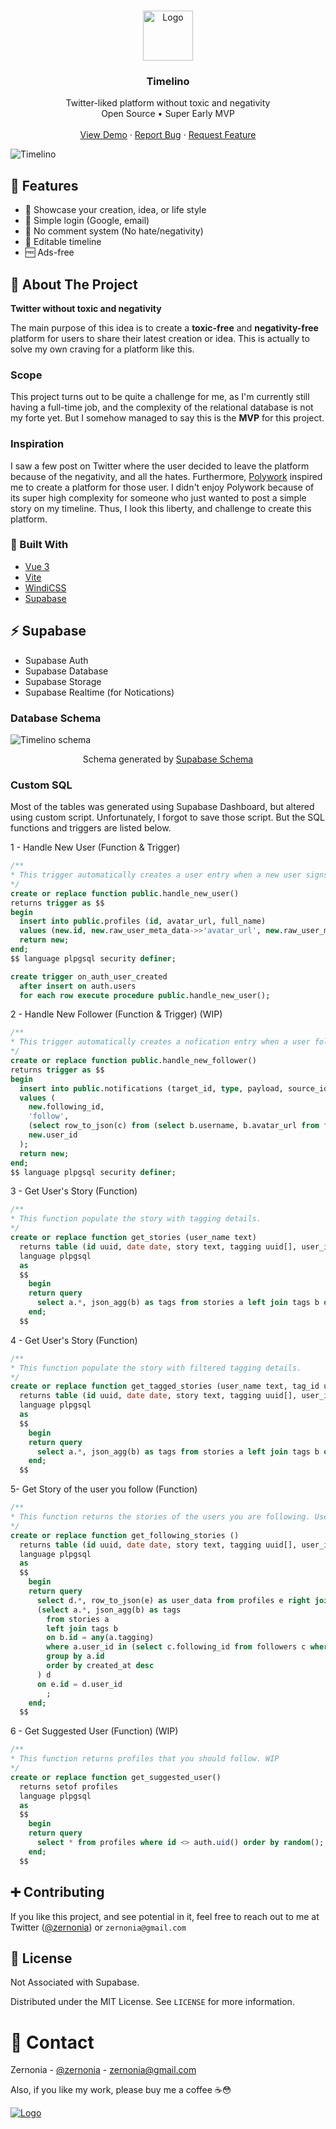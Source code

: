 <!-- PROJECT LOGO -->
<br />
<p align="center">
  <a href="https://github.com/zernonia/timelino">
    <img src="src/assets/logo.png" alt="Logo" width="80" height="80">
  </a>

  <h3 align="center">Timelino</h3>

  <p align="center">
    Twitter-liked platform without toxic and negativity
    <br />
    Open Source • Super Early MVP
    <br />
    <br />
    <a href="https://timelino.vercel.app/">View Demo</a>
    ·
    <a href="https://github.com/zernonia/timelino/issues">Report Bug</a>
    ·
    <a href="https://github.com/zernonia/timelino/issues">Request Feature</a>
  </p>
</p>

![Timelino](public/og.png)

## 🚀 Features

- 🔨 Showcase your creation, idea, or life style
- 🚪 Simple login (Google, email)
- 👀 No comment system (No hate/negativity)
- 🤚 Editable timeline
- 🆓 Ads-free

## 📇 About The Project

**Twitter without toxic and negativity**

The main purpose of this idea is to create a **toxic-free** and **negativity-free** platform for users to share their latest creation or idea. This is actually to solve my own craving for a platform like this.

### Scope

This project turns out to be quite a challenge for me, as I'm currently still having a full-time job, and the complexity of the relational database is not my forte yet. But I somehow managed to say this is the **MVP** for this project.

### Inspiration

I saw a few post on Twitter where the user decided to leave the platform because of the negativity, and all the hates.
Furthermore, [Polywork](https://www.polywork.com/) inspired me to create a platform for those user. I didn't enjoy Polywork because of its super high complexity for someone who just wanted to post a simple story on my timeline. Thus, I look this liberty, and challenge to create this platform.

### 🔨 Built With

- [Vue 3](https://v3.vuejs.org/)
- [Vite](https://vitejs.dev/)
- [WindiCSS](https://windicss.org/)
- [Supabase](https://supabase.io)

## ⚡ Supabase

- Supabase Auth
- Supabase Database
- Supabase Storage
- Supabase Realtime (for Notications)

### Database Schema

![Timelino schema](public/schema.png)

<p align = "center">
Schema generated by <a href="https://supabase-schema.vercel.app/">Supabase Schema</a>
</p>

### Custom SQL

Most of the tables was generated using Supabase Dashboard, but altered using custom script. Unfortunately, I forgot to save those script. But the SQL functions and triggers are listed below.

1 - Handle New User (Function & Trigger)

```sql
/**
* This trigger automatically creates a user entry when a new user signs up via Supabase Auth.
*/
create or replace function public.handle_new_user()
returns trigger as $$
begin
  insert into public.profiles (id, avatar_url, full_name)
  values (new.id, new.raw_user_meta_data->>'avatar_url', new.raw_user_meta_data->>'full_name');
  return new;
end;
$$ language plpgsql security definer;

create trigger on_auth_user_created
  after insert on auth.users
  for each row execute procedure public.handle_new_user();
```

2 - Handle New Follower (Function & Trigger) (WIP)

```sql
/**
* This trigger automatically creates a nofication entry when a user follow other user.
*/
create or replace function public.handle_new_follower()
returns trigger as $$
begin
  insert into public.notifications (target_id, type, payload, source_id)
  values (
    new.following_id,
    'follow',
    (select row_to_json(c) from (select b.username, b.avatar_url from followers a left join profiles b on a.user_id = b.id where a.user_id = new.user_id limit 1) c),
    new.user_id
  );
  return new;
end;
$$ language plpgsql security definer;
```

3 - Get User's Story (Function)

```sql
/**
* This function populate the story with tagging details.
*/
create or replace function get_stories (user_name text)
  returns table (id uuid, date date, story text, tagging uuid[], user_id uuid, image text, created_at timestamp, tags json)
  language plpgsql
  as
  $$
    begin
    return query
      select a.*, json_agg(b) as tags from stories a left join tags b on b.id = any(a.tagging) where a.user_id = (select c.id from profiles c where c.username = user_name) group by a.id;
    end;
  $$
```

4 - Get User's Story (Function)

```sql
/**
* This function populate the story with filtered tagging details.
*/
create or replace function get_tagged_stories (user_name text, tag_id uuid)
  returns table (id uuid, date date, story text, tagging uuid[], user_id uuid, image text, created_at timestamp, tags json)
  language plpgsql
  as
  $$
    begin
    return query
      select a.*, json_agg(b) as tags from stories a left join tags b on b.id = any(a.tagging) where a.user_id = (select c.id from profiles c where c.username = user_name) and b.id = tag_id group by a.id;
    end;
  $$
```

5- Get Story of the user you follow (Function)

```sql
/**
* This function returns the stories of the users you are following. Used in '/home'.
*/
create or replace function get_following_stories ()
  returns table (id uuid, date date, story text, tagging uuid[], user_id uuid, image text, created_at timestamp, tags json, user_data json)
  language plpgsql
  as
  $$
    begin
    return query
      select d.*, row_to_json(e) as user_data from profiles e right join
      (select a.*, json_agg(b) as tags
        from stories a
        left join tags b
        on b.id = any(a.tagging)
        where a.user_id in (select c.following_id from followers c where c.user_id = auth.uid())
        group by a.id
        order by created_at desc
      ) d
      on e.id = d.user_id
        ;
    end;
  $$
```

6 - Get Suggested User (Function) (WIP)

```sql
/**
* This function returns profiles that you should follow. WIP
*/
create or replace function get_suggested_user()
  returns setof profiles
  language plpgsql
  as
  $$
    begin
    return query
      select * from profiles where id <> auth.uid() order by random();
    end;
  $$
```

## ➕ Contributing

If you like this project, and see potential in it, feel free to reach out to me at Twitter ([@zernonia](https://twitter.com/zernonia)) or `zernonia@gmail.com`

## 📜 License

Not Associated with Supabase.

Distributed under the MIT License. See `LICENSE` for more information.

# 📧 Contact

Zernonia - [@zernonia](https://twitter.com/zernonia) - zernonia@gmail.com

Also, if you like my work, please buy me a coffee ☕😳

<a href="https://www.buymeacoffee.com/zernonia" target="_blank">
    <img src="https://www.buymeacoffee.com/assets/img/custom_images/yellow_img.png" alt="Logo" >
  </a>
